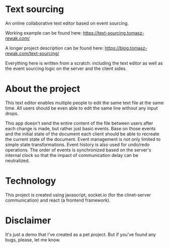# Text sourcing
An online collaborative text editor based on event sourcing.

Working example can be found here: https://text-sourcing.tomasz-rewak.com/

A longer project description can be found here: https://blog.tomasz-rewak.com/text-sourcing/

Everything here is written from a scratch: including the text editor as well as the event sourcing logic on the server and the client sides.

# About the project

This text editor enables multiple people to edit the same text file at the same time. 
All users should be even able to edit the same line without any input drops.  

This app doesn't send the entire content of the file between users after each change is made, but rather just basic events.
Base on those events and the initial state of the document each client should be able to recreate the current state of the document.
Event management is not only limited to simple state transformations. Event history is also used for undo/redo operations.
The order of events is synchronized based on the server's internal clock so that the impact of communication delay can be neutralized.

# Technology

This project is created using javascript, socket.io (for the clinet-server communication) and react (a frontend framework).

# Disclaimer

It's just a demo that I've created as a pet project. 
But if you've found any bugs, please, let me know.
